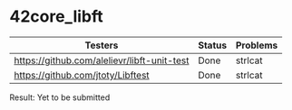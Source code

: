 # 42core_libft

| Testers                                   | Status | Problems |
|-------------------------------------------|--------|----------|
|https://github.com/alelievr/libft-unit-test| Done   | strlcat  |
|https://github.com/jtoty/Libftest          | Done   | strlcat  |

Result: Yet to be submitted
